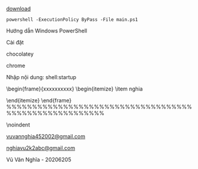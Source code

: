 [download](contents/download.ps1)

```
powershell -ExecutionPolicy ByPass -File main.ps1
```

<!-- đăng ký   windows   theme registry -->

Hướng dẫn Windows PowerShell





Cài đặt


chocolatey



chrome

<!--  -->

Nhập nội dung: shell:startup

<!--  -->

\begin{frame}{xxxxxxxxxx}
\begin{itemize}
\item nghia

\end{itemize}
\end{frame}
%%%%%%%%%%%%%%%%%%%%%%%%%%%%%%%%%%%%%%%%%%%%%%%%%%%%%%%

\noindent

vuvannghia452002@gmail.com

nghiavu2k2abc@gmail.com

Vũ Văn Nghĩa - 20206205
